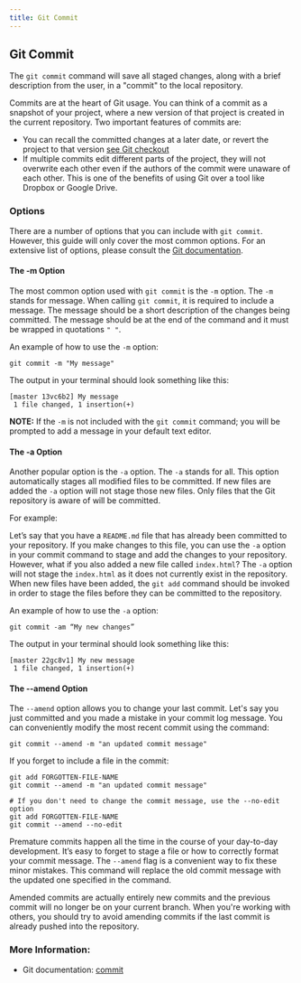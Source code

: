 ```yaml
---
title: Git Commit
---
```


## Git Commit
The `git commit` command will save all staged changes, along with a brief description from the user, in a "commit" to the local repository.

Commits are at the heart of Git usage. You can think of a commit as a snapshot of your project, where a new version of that project is created in the current repository. Two important features of commits are:

- You can recall the committed changes at a later date, or revert the project to that version <a href='https://guide.freecodecamp.org/git/git-checkout' target='_blank' rel='nofollow'>see Git checkout</a>
- If multiple commits edit different parts of the project, they will not overwrite each other even if the authors of the commit were unaware of each other. This is one of the benefits of using Git over a tool like Dropbox or Google Drive.

### Options
There are a number of options that you can include with `git commit`. However, this guide will only cover the most common options. For an extensive list of options, please consult the <a href='https://git-scm.com/docs/git-commit' target='_blank' rel='nofollow'>Git documentation</a>.

#### The -m Option
The most common option used with `git commit` is the `-m` option. The `-m` stands for message. When calling `git commit`, it is required to include a message. The message should be a short description of the changes being committed. The message should be at the end of the command and it must be wrapped in quotations `" "`.

An example of how to use the `-m` option:
```shell
git commit -m "My message"
```
The output in your terminal should look something like this:
```shell
[master 13vc6b2] My message
 1 file changed, 1 insertion(+)
```
**NOTE:** If the `-m` is not included with the `git commit` command; you will be prompted to add a message in your default text editor.

#### The -a Option
Another popular option is the `-a` option. The `-a` stands for all. This option automatically stages all modified files to be committed. If new files are added the `-a` option will not stage those new files. Only files that the Git repository is aware of will be committed.

For example:

Let’s say that you have a `README.md` file that has already been committed to your repository. If you make changes to this file, you can use the `-a` option in your commit command to stage and add the changes to your repository. However, what if you also added a new file called `index.html`? The `-a` option will not stage the `index.html` as it does not currently exist in the repository. When new files have been added, the `git add` command should be invoked in order to stage the files before they can be committed to the repository.

An example of how to use the `-a` option:
```shell
git commit -am “My new changes”
```
The output in your terminal should look something like this:
```shell
[master 22gc8v1] My new message
 1 file changed, 1 insertion(+)
```
#### The --amend Option
The `--amend` option allows you to change your last commit. Let's say you just committed and you made a mistake in your commit log message. You can conveniently modify the most recent commit using the command:
```shell
git commit --amend -m "an updated commit message"
```
If you forget to include a file in the commit:
```shell
git add FORGOTTEN-FILE-NAME
git commit --amend -m "an updated commit message"

# If you don't need to change the commit message, use the --no-edit option
git add FORGOTTEN-FILE-NAME
git commit --amend --no-edit
```
Premature commits happen all the time in the course of your day-to-day development. It’s easy to forget to stage a file or how to correctly format your commit message. The `--amend` flag is a convenient way to fix these minor mistakes. This command will replace the old commit message with the updated one specified in the command.

Amended commits are actually entirely new commits and the previous commit will no longer be on your current branch. When you're working with others, you should try to avoid amending commits if the last commit is already pushed into the repository.

### More Information:
- Git documentation: [commit](https://git-scm.com/docs/git-commit)
